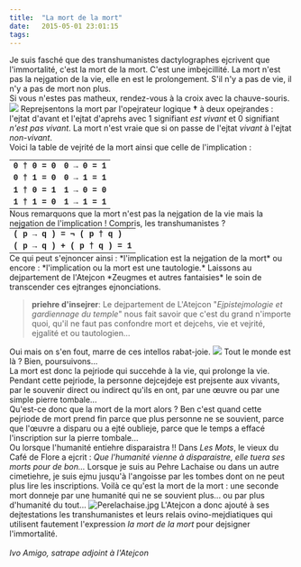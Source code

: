 ```yaml
---
title:  "La mort de la mort"
date:   2015-05-01 23:01:15
tags:   
---
```


Je suis fasché que des transhumanistes dactylographes ejcrivent que l'immortalité, c'est la mort de la mort. C'est une imbejcillité. La mort n'est pas la nejgation de la vie, elle en est le prolongement. S'il n'y a pas de vie, il n'y a pas de mort non plus. <br/>
Si vous n'estes pas matheux, rendez-vous à la croix avec la chauve-souris.
![](/collateral/images/2017-01-tombe-sans-chauve-souris-150.jpg)
Reprejsentons la mort par l'opejrateur logique **†** à deux opejrandes : l'ejtat d'avant et l'ejtat d'aprehs avec 1 signifiant *est vivant* et 0 signifiant *n'est pas vivant*. La mort n'est vraie que si on passe de l'ejtat *vivant* à l'ejtat *non-vivant*.  
Voici la table de vejrité de la mort ainsi que celle de l'implication :
<table style="font-family: courier;font-size: 100%; font-weight:bold; border-collapse: collapse; border:0; margin:0; padding:0; border-collapse:collapse;">
<tr><td>0 † 0 = 0</td><td>0 → 0 = 1</td></tr>
<tr><td>0 † 1 = 0</td><td>0 → 1 = 1</td></tr>
<tr><td>1 † 0 = 1</td><td>1 → 0 = 0</td></tr>
<tr><td>1 † 1 = 0</td><td>1 → 1 = 1</td></tr></table>
Nous remarquons que la mort n'est pas la nejgation de la vie mais la nejgation de l'implication ! Compris, les transhumanistes ?
<table style="font-family: courier;font-size: 100%; font-weight:bold; border-collapse: collapse; padding:0px; margin:0px;">
<tr><td>( p → q ) = ¬ ( p † q )</td></tr>
<tr><td>( p → q ) + ( p † q ) = 1</td></tr></table>
Ce qui peut s'ejnoncer ainsi : *l'implication est la nejgation de la mort*  
ou encore : *l'implication ou la mort est une tautologie.*
Laissons au dejpartement de l'Atejcon *Zeugmes et autres fantaisies* le soin de transcender ces ejtranges ejnonciations.

> **priehre d'insejrer**: Le dejpartement de L'Atejcon "*Ejpistejmologie et gardiennage du temple*" nous fait savoir que c'est du grand n'importe quoi, qu'il ne faut pas confondre mort et dejcehs, vie et vejrité, ejgalité et ou tautologien...  

Oui mais on s'en fout, marre de ces intellos rabat-joie.
![](/collateral/images/2017-01-tombe-avec-chauve-souris-150.jpg)
Tout le monde est là ? Bien, poursuivons...  
La mort est donc la pejriode qui succehde à la vie, qui prolonge la vie. Pendant cette pejriode, la personne dejcejdeje est prejsente aux vivants, par le souvenir direct ou indirect qu'ils en ont, par une œuvre ou par une simple pierre tombale...  
Qu'est-ce donc que la mort de la mort alors ? Ben c'est quand cette pejriode de mort prend fin parce que plus personne ne se souvient, parce que l'œuvre a disparu ou a ejté oublieje, parce que le temps a effacé l'inscription sur la pierre tombale...  
Ou lorsque l'humanité entiehre disparaistra !! Dans *Les Mots*, le vieux du Café de Flore a ejcrit : *Que l'humanité vienne à disparaistre, elle tuera ses morts pour de bon...*
Lorsque je suis au Pehre Lachaise ou dans un autre cimetiehre, je suis ejmu jusqu'à l'angoisse par les tombes dont on ne peut plus lire les inscriptions. Voilà ce qu'est la mort de la mort : une seconde mort donneje par une humanité qui ne se souvient plus... ou par plus d'humanité du tout... 
![Perelachaise.jpg](/collateral/images/2017-01-PerelachaiseC.jpeg)
L'Atejcon a donc ajouté à ses dejtestations les transhumanistes et leurs relais ovino-mejdiatiques qui utilisent fautement l'expression *la mort de la mort* pour dejsigner l'immortalité.    
<br/>
*Ivo Amigo, satrape adjoint à l'Atejcon*

